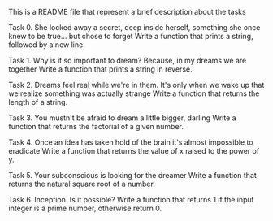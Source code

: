 This is a README file that represent a brief description about the tasks

Task 0. She locked away a secret, deep inside herself, something she once knew to be true... but chose to forget
	Write a function that prints a string, followed by a new line.

Task 1. Why is it so important to dream? Because, in my dreams we are together
	Write a function that prints a string in reverse.

Task 2. Dreams feel real while we're in them. It's only when we wake up that we realize something was actually strange
	Write a function that returns the length of a string.

Task 3. You mustn't be afraid to dream a little bigger, darling
	Write a function that returns the factorial of a given number.

Task 4. Once an idea has taken hold of the brain it's almost impossible to eradicate
	Write a function that returns the value of x raised to the power of y.

Task 5. Your subconscious is looking for the dreamer
	Write a function that returns the natural square root of a number.

Task 6. Inception. Is it possible?
	Write a function that returns 1 if the input integer is a prime number, otherwise return 0.
